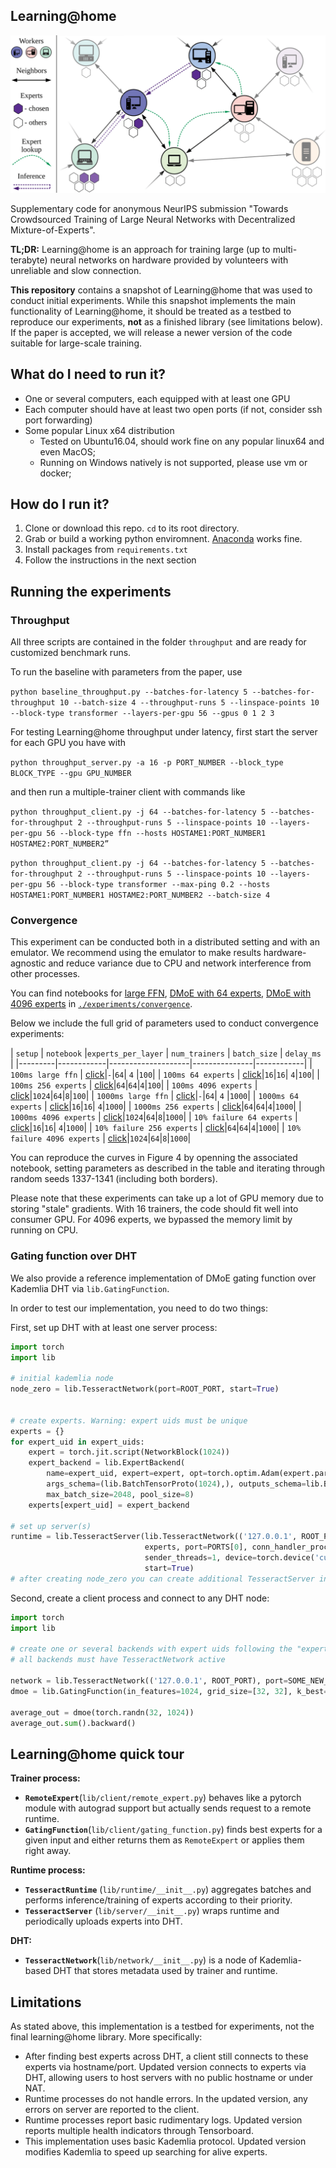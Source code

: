 ## Learning@home
![img](./scheme.png)

Supplementary code for anonymous NeurIPS submission "Towards Crowdsourced Training of Large Neural Networks with Decentralized Mixture-of-Experts".

__TL;DR:__ Learning@home is an approach for training large (up to multi-terabyte) neural networks on hardware provided by volunteers with unreliable and slow connection.

__This repository__ contains a snapshot of Learning@home that was used to conduct initial experiments. While this snapshot implements the main functionality of Learning@home, it should be treated as a testbed to reproduce our experiments, __not__ as a finished library (see limitations below). If the paper is accepted, we will release a newer version of the code suitable for large-scale training.


## What do I need to run it?
* One or several computers, each equipped with at least one GPU
* Each computer should have at least two open ports (if not, consider ssh port forwarding)
* Some popular Linux x64 distribution
  * Tested on Ubuntu16.04, should work fine on any popular linux64 and even MacOS;
  * Running on Windows natively is not supported, please use vm or docker;

## How do I run it?
1. Clone or download this repo. `cd` to its root directory.
2. Grab or build a working python enviromnent. [Anaconda](https://www.anaconda.com/) works fine.
3. Install packages from `requirements.txt`
4. Follow the instructions in the next section

## Running the experiments

### Throughput

All three scripts are contained in the folder `throughput` and are ready for customized benchmark runs. 

To run the baseline with parameters from the paper, use 

```python baseline_throughput.py --batches-for-latency 5 --batches-for-throughput 10 --batch-size 4 --throughput-runs 5 --linspace-points 10 --block-type transformer --layers-per-gpu 56 --gpus 0 1 2 3``` 

For testing Learning@home throughput under latency, first start the server for each GPU you have with 

```python throughput_server.py -a 16 -p PORT_NUMBER --block_type BLOCK_TYPE --gpu GPU_NUMBER```
 
 and then run a multiple-trainer client with commands like
 
```python throughput_client.py -j 64 --batches-for-latency 5 --batches-for-throughput 2 --throughput-runs 5 --linspace-points 10 --layers-per-gpu 56 --block-type ffn --hosts HOSTAME1:PORT_NUMBER1 HOSTAME2:PORT_NUMBER2”```
 
```python throughput_client.py -j 64 --batches-for-latency 5 --batches-for-throughput 2 --throughput-runs 5 --linspace-points 10 --layers-per-gpu 56 --block-type transformer --max-ping 0.2 --hosts HOSTAME1:PORT_NUMBER1 HOSTAME2:PORT_NUMBER2 --batch-size 4```

### Convergence
This experiment can be conducted both in a distributed setting and with an emulator. We recommend using the emulator to make results hardware-agnostic and reduce variance due to CPU and network interference from other processes.

You can find notebooks for [large FFN](./experiments/convergence/convergence_mnist_64workers_1000ms_seed1337_largeffn.ipynb), [DMoE with 64 experts](./experiments/convergence/convergence_mnist_64workers_1000ms_seed1337_dmoe64x4.ipynb), [DMoE with 4096 experts](./experiments/convergence/convergence_mnist_fail01_64workers_1000ms_seed1338_dmoe1024x4_cpu.ipynb) in [`./experiments/convergence`](./experiments/convergence).

Below we include the full grid of parameters used to conduct convergence experiments:

| `setup` | `notebook` |`experts_per_layer` | `num_trainers` | `batch_size` | `delay_ms` |
|---------|------------|--------------------|---------------|------------|
| `100ms large ffn` | [click](./experiments/convergence/convergence_mnist_64workers_1000ms_seed1337_largeffn.ipynb)|`-`|`64`| `4` |`100`|
| `100ms 64 experts` | [click](./experiments/convergence/convergence_mnist_64workers_1000ms_seed1337_dmoe64x4.ipynb)|`16`|`16`| `4`|`100`|
| `100ms 256 experts` | [click](./experiments/convergence/convergence_mnist_64workers_1000ms_seed1337_dmoe64x4.ipynb)|`64`|`64`|`4`|`100`|
| `100ms 4096 experts` | [click](./experiments/convergence/convergence_mnist_64workers_1000ms_seed1337_dmoe64x4.ipynb)|`1024`|`64`|`8`|`100`|
| `1000ms large ffn` | [click](./experiments/convergence/convergence_mnist_64workers_1000ms_seed1337_largeffn.ipynb)|`-`|`64`| `4` |`1000`|
| `1000ms 64 experts` | [click](./experiments/convergence/convergence_mnist_64workers_1000ms_seed1337_dmoe64x4.ipynb)|`16`|`16`| `4`|`1000`|
| `1000ms 256 experts` | [click](./experiments/convergence/convergence_mnist_64workers_1000ms_seed1337_dmoe64x4.ipynb)|`64`|`64`|`4`|`1000`|
| `1000ms 4096 experts` | [click](./experiments/convergence/convergence_mnist_64workers_1000ms_seed1337_dmoe64x4.ipynb)|`1024`|`64`|`8`|`1000`|
| `10% failure 64 experts` | [click](./experiments/convergence/convergence_mnist_fail01_64workers_1000ms_seed1338_dmoe1024x4_cpu.ipynb)|`16`|`16`| `4`|`1000`|
| `10% failure 256 experts` | [click](./experiments/convergence/convergence_mnist_fail01_64workers_1000ms_seed1338_dmoe1024x4_cpu.ipynb)|`64`|`64`|`4`|`1000`|
| `10% failure 4096 experts` | [click](./experiments/convergence/convergence_mnist_fail01_64workers_1000ms_seed1338_dmoe1024x4_cpu.ipynb)|`1024`|`64`|`8`|`1000`|

You can reproduce the curves in Figure 4 by openning the associated notebook, setting parameters as described in the table and iterating through random seeds 1337-1341 (including both borders).

Please note that these experiments can take up a lot of GPU memory due to storing "stale" gradients. With 16 trainers, the code should fit well into consumer GPU. For 4096 experts, we bypassed the memory limit by running on CPU.

### Gating function over DHT
We also provide a reference implementation of DMoE gating function over Kademlia DHT via `lib.GatingFunction`.

In order to test our implementation, you need to do two things:

First, set up DHT with at least one server process:
```python
import torch
import lib

# initial kademlia node
node_zero = lib.TesseractNetwork(port=ROOT_PORT, start=True)


# create experts. Warning: expert uids must be unique
experts = {}
for expert_uid in expert_uids:
    expert = torch.jit.script(NetworkBlock(1024))
    expert_backend = lib.ExpertBackend(
        name=expert_uid, expert=expert, opt=torch.optim.Adam(expert.parameters(), amsgrad=True),
        args_schema=(lib.BatchTensorProto(1024),), outputs_schema=lib.BatchTensorProto(1024),
        max_batch_size=2048, pool_size=8)
    experts[expert_uid] = expert_backend

# set up server(s)
runtime = lib.TesseractServer(lib.TesseractNetwork(('127.0.0.1', ROOT_PORT), port=SOME_OTHER_PORT, start=rue),
                              experts, port=PORTS[0], conn_handler_processes=64,
                              sender_threads=1, device=torch.device('cuda'),
                              start=True)
# after creating node_zero you can create additional TesseractServer instances in separate processes
```

Second, create a client process and connect to any DHT node:
```python
import torch
import lib

# create one or several backends with expert uids following the "expert.[0-32).[0-32)" pattern
# all backends must have TesseractNetwork active

network = lib.TesseractNetwork(('127.0.0.1', ROOT_PORT), port=SOME_NEW_PORT, start=True)
dmoe = lib.GatingFunction(in_features=1024, grid_size=[32, 32], k_best=4, network=network, uid_prefix='expert')

average_out = dmoe(torch.randn(32, 1024))
average_out.sum().backward()
```



## Learning@home quick tour

__Trainer process:__
  * __`RemoteExpert`__(`lib/client/remote_expert.py`) behaves like a pytorch module with autograd support but actually sends request to a remote runtime.
  * __`GatingFunction`__(`lib/client/gating_function.py`) finds best experts for a given input and either returns them as `RemoteExpert` or applies them right away.

__Runtime process:__
  * __`TesseractRuntime`__ (`lib/runtime/__init__.py`) aggregates batches and performs inference/training of experts according to their priority. 
  * __`TesseractServer`__ (`lib/server/__init__.py`) wraps runtime and periodically uploads experts into DHT.

__DHT:__
   * __`TesseractNetwork`__(`lib/network/__init__.py`) is a node of Kademlia-based DHT that stores metadata used by trainer and runtime.

## Limitations
As stated above, this implementation is a testbed for experiments, not the final learning@home library. More specifically:

* After finding best experts across DHT, a client still connects to these experts via hostname/port. Updated version connects to experts via DHT, allowing users to host servers with no public hostname or under NAT.
* Runtime processes do not handle errors. In the updated version, any errors on server are reported to the client.
* Runtime processes report basic rudimentary logs. Updated version reports multiple health indicators through Tensorboard.
* This implementation uses basic Kademlia protocol. Updated version modifies Kademlia to speed up searching for alive experts.
